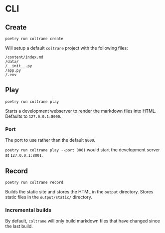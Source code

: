 # CLI

## Create

`poetry run coltrane create`

Will setup a default `coltrane` project with the following files:

```
/content/index.md
/data/
/__init__.py
/app.py
/.env
```

## Play

`poetry run coltrane play`

Starts a development webserver to render the markdown files into HTML. Defaults to `127.0.0.1:8000`.

### Port

The port to use rather than the default `8000`.

`poetry run coltrane play --port 8001` would start the development server at `127.0.0.1:8001`.

## Record

`poetry run coltrane record`

Builds the static site and stores the HTML in the `output` directory. Stores static files in the `output/static/` directory.

### Incremental builds

By default, `coltrane` will only build markdown files that have changed since the last build.
